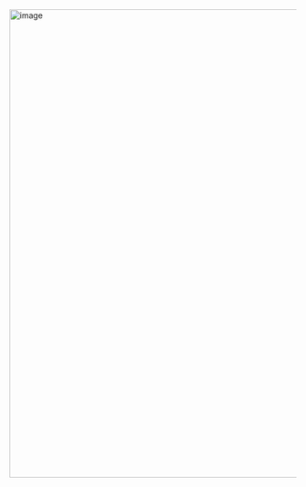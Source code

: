 <img width="823" alt="image" src="https://github.com/Software-Engineering-0795-team1/Back-end/assets/97330124/6539c32c-87f4-49a6-a6e0-b1247c744930">